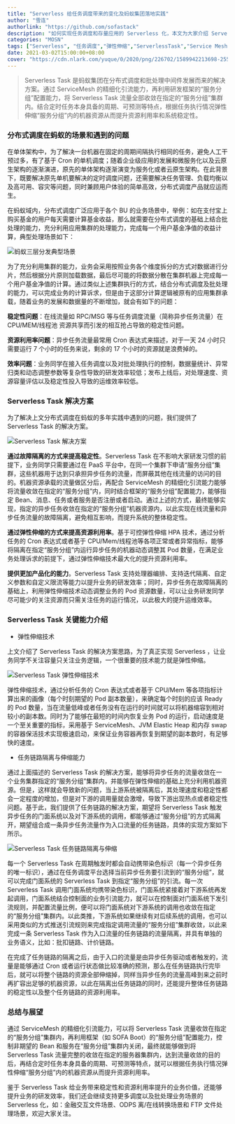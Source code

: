 ```yaml
---
title: "Serverless 给任务调度带来的变化及蚂蚁集团落地实践"
author: "雪连"
authorlink: "https://github.com/sofastack"
description: "如何实现任务调度和存量应用的 Serverless 化，本文为大家介绍 Serverless Task 是如何实现这一解决方案。"
categories: "MOSN"
tags: ["Serverless", "任务调度","弹性伸缩","ServerlessTask","Service Mesh"]
date: 2021-03-02T15:00:00+08:00
cover: "https://cdn.nlark.com/yuque/0/2020/png/226702/1589942213698-2550b402-6e7e-4b2d-9cb0-cddb1ef3f8a0.png"
---
```


> Serverless Task 是蚂蚁集团在分布式调度和批处理中间件发展而来的解决方案。通过 ServiceMesh 的精细化引流能力，再利用研发框架的“服务分组”配置能力，将 Serverless Task 流量全部收敛在指定的“服务分组”集群内。结合定时任务本身具备的周期、可预测等特点，根据任务执行情况弹性伸缩“服务分组”内的机器资源从而提升资源利用率和系统稳定性。

### 分布式调度在蚂蚁的场景和遇到的问题

在单体架构中，为了解决一台机器在固定的周期间隔执行相同的任务，避免人工干预过多，有了基于 Cron 的单机调度；随着企业级应用的发展和微服务化以及云原生架构的逐渐演进，原先的单体架构逐渐演变为服务化或者云原生架构。在此背景下，既要解决原先单机要解决的定时调度问题，还需要解决任务管理、负载均衡以及高可用、容灾等问题，同时兼顾用户体验的简单高效，分布式调度产品就应运而生。

在蚂蚁域内，分布式调度广泛应用于各个 BU 的业务场景中，举例：如在支付宝上购买基金的用户每天需要计算基金收益，那么就需要在分布式调度的基础上结合批处理的能力，充分利用应用集群的处理能力，完成每一个用户基金净值的收益计算，典型处理场景如下：

![蚂蚁三层分发典型场景](https://gw.alipayobjects.com/mdn/rms_95b965/afts/img/A*UvM2Q6t-RkUAAAAAAAAAAAAAARQnAQ)

为了充分利用集群的能力，业务会采用按照业务各个维度拆分的方式对数据进行分片，然后根据分片原则加载数据，最后尽可能的将数据分散在集群机器上完成每一个用户基金净值的计算。通过类似上述集群执行的方式，结合分布式调度及批处理的能力，可以完成业务的计算诉求，但是由于这部分计算逻辑被原有的应用集群承载，随着业务的发展和数据量的不断增加，就会有如下的问题：

**稳定性问题**：在线流量如 RPC/MSG 等与任务调度流量（简称异步任务流量）在 CPU/MEM/线程池 资源共享而引发的相互抢占导致的稳定性问题。

**资源利用率问题**：异步任务流量最常用 Cron 表达式来描述，对于一天 24 小时只需要运行 7 个小时的任务来说，剩余的 17 个小时的资源就是浪费掉的。

**效率问题**：业务同学在接入任务调度以及对批处理执行的控制，数据量统计、异常归类和动态调整参数等复杂性导致的研发效率较低；发布上线后，对处理速度、资源容量评估以及稳定性投入导致的运维效率较低。

### Serverless Task 解决方案

为了解决上文分布式调度在蚂蚁的多年实践中遇到的问题，我们提供了 Serverless Task 的解决方案。

![Serverless Task 解决方案](https://gw.alipayobjects.com/mdn/rms_95b965/afts/img/A*a3p2RKSemkkAAAAAAAAAAAAAARQnAQ)

**通过故障隔离的方式来提高稳定性**。Serverless Task 在不影响大家研发习惯的前提下，业务同学只需要通过在 PaaS 平台中，在同一个集群下申请“服务分组”集群，这些机器用于达到只承担异步任务的流量，而屏蔽其他在线流量的访问的目的。机器资源承载的流量做区分后，再配合 ServiceMesh 的精细化引流能力能够将流量收敛在指定的“服务分组”内，同时结合框架的“服务分组”配置能力，能够指定 Bean、消息、任务或者服务是否注册或者启动。通过上述的方式，最终能够实现，指定的异步任务收敛在指定的“服务分组”机器资源内，以此实现在线流量和异步任务流量的故障隔离，避免相互影响，而提升系统的整体稳定性。

**通过弹性伸缩的方式来提高资源利用率**。基于可控弹性伸缩 HPA 技术，通过分析任务的 Cron 表达式或者基于 CPU/Mem/线程池等各项正常或者异常指标，能够将隔离在指定“服务分组”内运行异步任务的机器动态调整其 Pod 数量，在满足业务处理诉求的前提下，通过弹性伸缩技术最大化的提升资源利用率。

**提供更加产品化的能力**。Serverless Task 支持处理器编排、支持迭代隔离、自定义参数和自定义限流等能力以提升业务的研发效率；同时，异步任务在故障隔离的基础上，利用弹性伸缩技术动态调整业务的 Pod 资源数量，可以让业务研发同学尽可能少的关注资源而只需关注任务的运行情况，以此极大的提升运维效率。

### Serverless Task 关键能力介绍

* 弹性伸缩技术

上文介绍了 Serverless Task 的解决方案思路，为了真正实现 Serverless ，让业务同学不关注容量只关注业务逻辑，一个很重要的技术能力就是弹性伸缩。

![Serverless Task 弹性伸缩技术](https://gw.alipayobjects.com/mdn/rms_95b965/afts/img/A*nmt-RpDbuJAAAAAAAAAAAAAAARQnAQ)

弹性伸缩技术，通过分析任务的 Cron 表达式或者基于 CPU/Mem 等各项指标计算出来的画像（每个时刻期望的 Pod 副本数量），来确定每个时刻的应该 Ready 的 Pod 数量，当在流量低峰或者任务没有在运行的时间就可以将机器缩容到相对较小的副本数。同时为了能够在最短的时间内恢复业务 Pod 的运行，启动速度是一个至关重要的指标，采用基于 ServiceMesh、JVM Elastic Heap 和内存 swap 的容器保活技术实现极速启动，来保证业务容器再恢复到期望的副本数时，有足够快的速度。

* 任务链路隔离与伸缩能力

通过上面描述的 Serverless Task 的解决方案，能够将异步任务的流量收敛在一个业务集群指定的“服务分组”集群内，并能够在弹性伸缩的基础上充分利用机器资源。但是，这样就会导致新的问题，当上游系统被隔离后，其处理速度和稳定性都会一定程度的增加，但是对下游的调用量就会激增，导致下游出现热点或者稳定性问题。基于此，我们提供了任务链路的解决方案，期望将 Serverless Task 触发异步任务的门面系统以及对下游系统的调用，都能够通过“服务分组”的方式隔离开，期望组合成一条异步任务流量作为入口流量的任务链路，具体的实现方案如下所示。

![Serverless Task 任务链路隔离与伸缩](https://gw.alipayobjects.com/mdn/rms_95b965/afts/img/A*pMabRIWzz78AAAAAAAAAAAAAARQnAQ)

每一个 Serverless Task 在周期触发时都会自动携带染色标识（每一个异步任务的唯一标识），通过在任务调度平台选择当前异步任务要引流到的“服务分组”，就可以完成门面系统的 Serverless Task 到指定“服务分组”的引流。每一次 Serverless Task 调用门面系统均携带染色标识，门面系统紧接着对下游系统再发起调用，门面系统结合控制面的业务引流能力，就可以在控制面对门面系统下发引流规则，并配置流量比例，便可以将门面系统对下游系统的调用也收敛在指定的“服务分组”集群内。以此类推，下游系统如果继续有对后续系统的调用，也可以采用类似的方式推送引流规则来完成指定调用流量的“服务分组”集群收敛，以此来完成一条 Serverless Task 作为入口流量的任务链路的流量隔离，并具有单独的业务语义，比如：批扣链路、计价链路。

在完成了任务链路的隔离之后，由于入口的流量是由异步任务驱动或者触发的，流量是能够通过 Cron 或者运行状态做比较准确的预测，那么在任务链路执行完毕后，就可以将整个链路的资源全部伸缩掉，同样当异步任务的流量高峰到来之前时再扩容出足够的机器资源，以此在隔离出任务链路的同时，还能提升整体任务链路的稳定性以及整个任务链路的资源利用率。

### 总结与展望

通过 ServiceMesh 的精细化引流能力，可以将 Serverless Task 流量收敛在指定的“服务分组”集群内，再利用框架（如 SOFA Boot）的“服务分组”配置能力，控制非期望的 Bean 和服务在“服务分组”集群内关闭，最终就能够做到将 Serverless Task 流量完整的收敛在指定的服务器集群内，达到流量收敛的目的后，再结合定时任务本身具备的周期、可预测等特点，就可以根据任务执行情况弹性伸缩“服务分组”内的机器资源从而提升资源利用率。

鉴于 Serverless Task 给业务带来稳定性和资源利用率提升的业务价值，还能够提升业务的研发效率，我们还会继续支持更多调度以及批处理业务场景的 Serverless 化，如：金融交互文件场景、ODPS 离/在线转换场景和 FTP 文件处理场景，欢迎大家关注。


